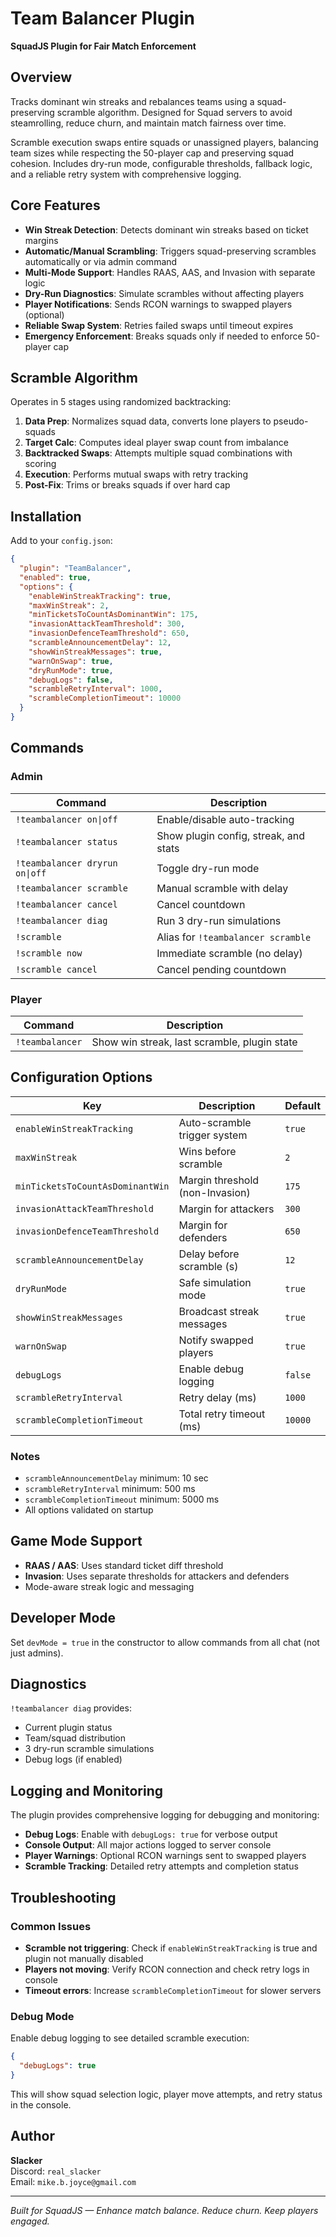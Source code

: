 # Team Balancer Plugin

**SquadJS Plugin for Fair Match Enforcement**

## Overview

Tracks dominant win streaks and rebalances teams using a squad-preserving scramble algorithm. Designed for Squad servers to avoid steamrolling, reduce churn, and maintain match fairness over time.

Scramble execution swaps entire squads or unassigned players, balancing team sizes while respecting the 50-player cap and preserving squad cohesion. Includes dry-run mode, configurable thresholds, fallback logic, and a reliable retry system with comprehensive logging.

## Core Features

- **Win Streak Detection**: Detects dominant win streaks based on ticket margins  
- **Automatic/Manual Scrambling**: Triggers squad-preserving scrambles automatically or via admin command  
- **Multi-Mode Support**: Handles RAAS, AAS, and Invasion with separate logic  
- **Dry-Run Diagnostics**: Simulate scrambles without affecting players  
- **Player Notifications**: Sends RCON warnings to swapped players (optional)  
- **Reliable Swap System**: Retries failed swaps until timeout expires  
- **Emergency Enforcement**: Breaks squads only if needed to enforce 50-player cap  

## Scramble Algorithm

Operates in 5 stages using randomized backtracking:

1. **Data Prep**: Normalizes squad data, converts lone players to pseudo-squads  
2. **Target Calc**: Computes ideal player swap count from imbalance  
3. **Backtracked Swaps**: Attempts multiple squad combinations with scoring  
4. **Execution**: Performs mutual swaps with retry tracking  
5. **Post-Fix**: Trims or breaks squads if over hard cap  

## Installation

Add to your `config.json`:

```json
{
  "plugin": "TeamBalancer",
  "enabled": true,
  "options": {
    "enableWinStreakTracking": true,
    "maxWinStreak": 2,
    "minTicketsToCountAsDominantWin": 175,
    "invasionAttackTeamThreshold": 300,
    "invasionDefenceTeamThreshold": 650,
    "scrambleAnnouncementDelay": 12,
    "showWinStreakMessages": true,
    "warnOnSwap": true,
    "dryRunMode": true,
    "debugLogs": false,
    "scrambleRetryInterval": 1000,
    "scrambleCompletionTimeout": 10000
  }
}
```

## Commands

### Admin

| Command | Description |
|--------|-------------|
| `!teambalancer on\|off` | Enable/disable auto-tracking |
| `!teambalancer status` | Show plugin config, streak, and stats |
| `!teambalancer dryrun on\|off` | Toggle dry-run mode |
| `!teambalancer scramble` | Manual scramble with delay |
| `!teambalancer cancel` | Cancel countdown |
| `!teambalancer diag` | Run 3 dry-run simulations |
| `!scramble` | Alias for `!teambalancer scramble` |
| `!scramble now` | Immediate scramble (no delay) |
| `!scramble cancel` | Cancel pending countdown |

### Player

| Command | Description |
|---------|-------------|
| `!teambalancer` | Show win streak, last scramble, plugin state |

## Configuration Options

| Key | Description | Default |
|-----|-------------|---------|
| `enableWinStreakTracking` | Auto-scramble trigger system | `true` |
| `maxWinStreak` | Wins before scramble | `2` |
| `minTicketsToCountAsDominantWin` | Margin threshold (non-Invasion) | `175` |
| `invasionAttackTeamThreshold` | Margin for attackers | `300` |
| `invasionDefenceTeamThreshold` | Margin for defenders | `650` |
| `scrambleAnnouncementDelay` | Delay before scramble (s) | `12` |
| `dryRunMode` | Safe simulation mode | `true` |
| `showWinStreakMessages` | Broadcast streak messages | `true` |
| `warnOnSwap` | Notify swapped players | `true` |
| `debugLogs` | Enable debug logging | `false` |
| `scrambleRetryInterval` | Retry delay (ms) | `1000` |
| `scrambleCompletionTimeout` | Total retry timeout (ms) | `10000` |

### Notes

- `scrambleAnnouncementDelay` minimum: 10 sec  
- `scrambleRetryInterval` minimum: 500 ms  
- `scrambleCompletionTimeout` minimum: 5000 ms  
- All options validated on startup  

## Game Mode Support

- **RAAS / AAS**: Uses standard ticket diff threshold  
- **Invasion**: Uses separate thresholds for attackers and defenders  
- Mode-aware streak logic and messaging  

## Developer Mode

Set `devMode = true` in the constructor to allow commands from all chat (not just admins).

## Diagnostics

`!teambalancer diag` provides:

- Current plugin status  
- Team/squad distribution  
- 3 dry-run scramble simulations  
- Debug logs (if enabled)  

## Logging and Monitoring

The plugin provides comprehensive logging for debugging and monitoring:

- **Debug Logs**: Enable with `debugLogs: true` for verbose output
- **Console Output**: All major actions logged to server console
- **Player Warnings**: Optional RCON warnings sent to swapped players
- **Scramble Tracking**: Detailed retry attempts and completion status

## Troubleshooting

### Common Issues

- **Scramble not triggering**: Check if `enableWinStreakTracking` is true and plugin not manually disabled
- **Players not moving**: Verify RCON connection and check retry logs in console
- **Timeout errors**: Increase `scrambleCompletionTimeout` for slower servers

### Debug Mode

Enable debug logging to see detailed scramble execution:

```json
{
  "debugLogs": true
}
```

This will show squad selection logic, player move attempts, and retry status in the console.

## Author

**Slacker**  
Discord: `real_slacker`  
Email: `mike.b.joyce@gmail.com`

---

*Built for SquadJS — Enhance match balance. Reduce churn. Keep players engaged.*

